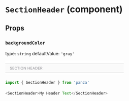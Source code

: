 `SectionHeader` (component)
===========================



Props
-----

### `backgroundColor`

type: `string`
defaultValue: `'gray'`

![Section header](images/SectionHeader.png)

```javascript
import { SectionHeader } from 'panza'

<SectionHeader>My Header Text</SectionHeader>
```
